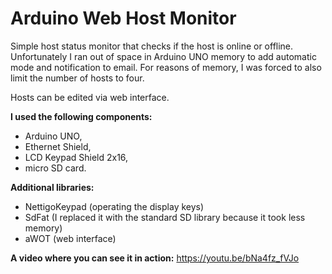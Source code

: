 # Arduino Web Host Monitor
Simple host status monitor that checks if the host is online or offline. Unfortunately I ran out of space in Arduino UNO memory to add automatic mode and notification to email. For reasons of memory, I was forced to also limit the number of hosts to four.

Hosts can be edited via web interface.

**I used the following components:**
- Arduino UNO,
- Ethernet Shield,
- LCD Keypad Shield 2x16,
- micro SD card.

**Additional libraries:**
- NettigoKeypad (operating the display keys)
- SdFat (I replaced it with the standard SD library because it took less memory)
- aWOT (web interface)

**A video where you can see it in action:**
https://youtu.be/bNa4fz_fVJo
